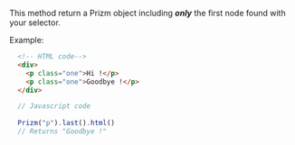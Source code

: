 This method return a Prizm object including ___only___ the first node found with your selector.

Example:

``` html
  <!-- HTML code-->
  <div>
    <p class="one">Hi !</p>
    <p class="one">Goodbye !</p>
  </div>
```

``` js
  // Javascript code
  
  Prizm("p").last().html()
  // Returns "Goodbye !"
```
